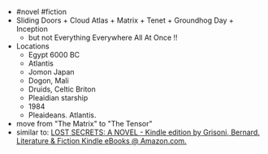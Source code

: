 - #novel #fiction
- Sliding Doors + Cloud Atlas + Matrix + Tenet + Groundhog Day + Inception
	- but not Everything Everywhere All At Once !!
- Locations
	- Egypt 6000 BC
	- Atlantis
	- Jomon Japan
	- Dogon, Mali
	- Druids, Celtic Briton
	- Pleaidian starship
	- 1984
	- Pleaideans. Atlantis.
- move from "The Matrix" to "The Tensor"
- similar to: [LOST SECRETS: A NOVEL - Kindle edition by Grisoni, Bernard. Literature & Fiction Kindle eBooks @ Amazon.com.](https://www.amazon.com/gp/aw/d/B07HDBD3RB)
